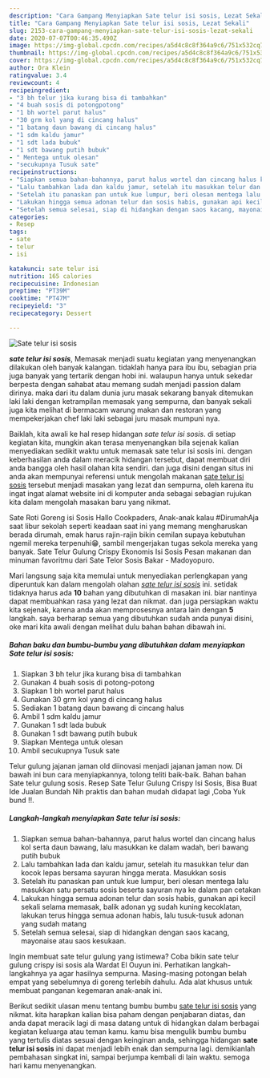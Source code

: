 ```yaml
---
description: "Cara Gampang Menyiapkan Sate telur isi sosis, Lezat Sekali"
title: "Cara Gampang Menyiapkan Sate telur isi sosis, Lezat Sekali"
slug: 2153-cara-gampang-menyiapkan-sate-telur-isi-sosis-lezat-sekali
date: 2020-07-07T00:46:35.490Z
image: https://img-global.cpcdn.com/recipes/a5d4c8c8f364a9c6/751x532cq70/sate-telur-isi-sosis-foto-resep-utama.jpg
thumbnail: https://img-global.cpcdn.com/recipes/a5d4c8c8f364a9c6/751x532cq70/sate-telur-isi-sosis-foto-resep-utama.jpg
cover: https://img-global.cpcdn.com/recipes/a5d4c8c8f364a9c6/751x532cq70/sate-telur-isi-sosis-foto-resep-utama.jpg
author: Ora Klein
ratingvalue: 3.4
reviewcount: 4
recipeingredient:
- "3 bh telur jika kurang bisa di tambahkan"
- "4 buah sosis di potongpotong"
- "1 bh wortel parut halus"
- "30 grm kol yang di cincang halus"
- "1 batang daun bawang di cincang halus"
- "1 sdm kaldu jamur"
- "1 sdt lada bubuk"
- "1 sdt bawang putih bubuk"
- " Mentega untuk olesan"
- "secukupnya Tusuk sate"
recipeinstructions:
- "Siapkan semua bahan-bahannya, parut halus wortel dan cincang halus kol serta daun bawang, lalu masukkan ke dalam wadah, beri bawang putih bubuk"
- "Lalu tambahkan lada dan kaldu jamur, setelah itu masukkan telur dan kocok lepas bersama sayuran hingga merata. Masukkan sosis"
- "Setelah itu panaskan pan untuk kue lumpur, beri olesan mentega lalu masukkan satu persatu sosis beserta sayuran nya ke dalam pan cetakan"
- "Lakukan hingga semua adonan telur dan sosis habis, gunakan api kecil sekali selama memasak, balik adonan yg sudah kuning kecoklatan, lakukan terus hingga semua adonan habis, lalu tusuk-tusuk adonan yang sudah matang"
- "Setelah semua selesai, siap di hidangkan dengan saos kacang, mayonaise atau saos kesukaan."
categories:
- Resep
tags:
- sate
- telur
- isi

katakunci: sate telur isi 
nutrition: 165 calories
recipecuisine: Indonesian
preptime: "PT39M"
cooktime: "PT47M"
recipeyield: "3"
recipecategory: Dessert

---
```



![Sate telur isi sosis](https://img-global.cpcdn.com/recipes/a5d4c8c8f364a9c6/751x532cq70/sate-telur-isi-sosis-foto-resep-utama.jpg)

<b><i>sate telur isi sosis</i></b>, Memasak menjadi suatu kegiatan yang menyenangkan dilakukan oleh banyak kalangan. tidaklah hanya para ibu ibu, sebagian pria juga banyak yang tertarik dengan hobi ini. walaupun hanya untuk sekedar berpesta dengan sahabat atau memang sudah menjadi passion dalam dirinya. maka dari itu dalam dunia juru masak sekarang banyak ditemukan laki laki dengan ketrampilan memasak yang sempurna, dan banyak sekali juga kita melihat di bermacam warung makan dan restoran yang mempekerjakan chef laki laki sebagai juru masak mumpuni nya.

Baiklah, kita awali ke hal resep hidangan <i>sate telur isi sosis</i>. di setiap kegiatan kita, mungkin akan terasa menyenangkan bila sejenak kalian menyediakan sedikit waktu untuk memasak sate telur isi sosis ini. dengan keberhasilan anda dalam meracik hidangan tersebut, dapat membuat diri anda bangga oleh hasil olahan kita sendiri. dan juga disini dengan situs ini anda akan mempunyai referensi untuk mengolah makanan <u>sate telur isi sosis</u> tersebut menjadi masakan yang lezat dan sempurna, oleh karena itu ingat ingat alamat website ini di komputer anda sebagai sebagian rujukan kita dalam mengolah masakan baru yang nikmat.

Sate Roti Goreng isi Sosis Hallo Cookpaders, Anak-anak kalau #DirumahAja saat libur sekolah seperti keadaan saat ini yang memang mengharuskan berada dirumah, emak harus rajin-rajin bikin cemilan supaya kebutuhan ngemil mereka terpenuhi😁, sambil mengerjakan tugas sekola mereka yang banyak. Sate Telur Gulung Crispy Ekonomis Isi Sosis Pesan makanan dan minuman favoritmu dari Sate Telor Sosis Bakar - Madoyopuro.


Mari langsung saja kita memulai untuk menyediakan perlengkapan yang diperuntuk kan dalam mengolah olahan <u><i>sate telur isi sosis</i></u> ini. setidak tidaknya harus ada <b>10</b> bahan yang dibutuhkan di masakan ini. biar nantinya dapat membuahkan rasa yang lezat dan nikmat. dan juga persiapkan waktu kita sejenak, karena anda akan memprosesnya antara lain dengan <b>5</b> langkah. saya berharap semua yang dibutuhkan sudah anda punyai disini, oke mari kita awali dengan melihat dulu bahan bahan dibawah ini.

<!--inarticleads1-->

##### Bahan baku dan bumbu-bumbu yang dibutuhkan dalam menyiapkan Sate telur isi sosis:

1. Siapkan 3 bh telur jika kurang bisa di tambahkan
1. Gunakan 4 buah sosis di potong-potong
1. Siapkan 1 bh wortel parut halus
1. Gunakan 30 grm kol yang di cincang halus
1. Sediakan 1 batang daun bawang di cincang halus
1. Ambil 1 sdm kaldu jamur
1. Gunakan 1 sdt lada bubuk
1. Gunakan 1 sdt bawang putih bubuk
1. Siapkan  Mentega untuk olesan
1. Ambil secukupnya Tusuk sate


Telur gulung jajanan jaman old diinovasi menjadi jajanan jaman now. Di bawah ini bun cara menyiapkannya, tolong teliti baik-baik. Bahan bahan Sate telur gulung sosis. Resep Sate Telur Gulung Crispy Isi Sosis, Bisa Buat Ide Jualan Bundah Nih praktis dan bahan mudah didapat lagi ,Coba Yuk bund !!. 

<!--inarticleads2-->

##### Langkah-langkah menyiapkan Sate telur isi sosis:

1. Siapkan semua bahan-bahannya, parut halus wortel dan cincang halus kol serta daun bawang, lalu masukkan ke dalam wadah, beri bawang putih bubuk
1. Lalu tambahkan lada dan kaldu jamur, setelah itu masukkan telur dan kocok lepas bersama sayuran hingga merata. Masukkan sosis
1. Setelah itu panaskan pan untuk kue lumpur, beri olesan mentega lalu masukkan satu persatu sosis beserta sayuran nya ke dalam pan cetakan
1. Lakukan hingga semua adonan telur dan sosis habis, gunakan api kecil sekali selama memasak, balik adonan yg sudah kuning kecoklatan, lakukan terus hingga semua adonan habis, lalu tusuk-tusuk adonan yang sudah matang
1. Setelah semua selesai, siap di hidangkan dengan saos kacang, mayonaise atau saos kesukaan.


Ingin membuat sate telur gulung yang istimewa? Coba bikin sate telur gulung crispy isi sosis ala Wardat El Ouyun ini. Perhatikan langkah-langkahnya ya agar hasilnya sempurna. Masing-masing potongan belah empat yang sebelumnya di goreng terlebih dahulu. Ada alat khusus untuk membuat panganan kegemaran anak-anak ini. 

Berikut sedikit ulasan menu tentang bumbu bumbu <u>sate telur isi sosis</u> yang nikmat. kita harapkan kalian bisa paham dengan penjabaran diatas, dan anda dapat meracik lagi di masa datang untuk di hidangkan dalam berbagai kegiatan keluarga atau teman kamu. kamu bisa mengulik bumbu bumbu yang tertulis diatas sesuai dengan keinginan anda, sehingga hidangan <b>sate telur isi sosis</b> ini dapat menjadi lebih enak dan sempurna lagi. demikianlah pembahasan singkat ini, sampai berjumpa kembali di lain waktu. semoga hari kamu menyenangkan.
